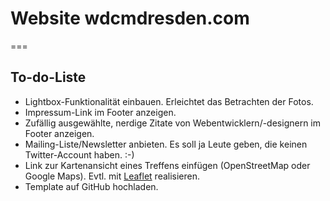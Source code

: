 # Website wdcmdresden.com
===
## To-do-Liste
* Lightbox-Funktionalität einbauen. Erleichtet das Betrachten der Fotos.
* Impressum-Link im Footer anzeigen.
* Zufällig ausgewählte, nerdige Zitate von Webentwicklern/-designern im Footer anzeigen.
* Mailing-Liste/Newsletter anbieten. Es soll ja Leute geben, die keinen Twitter-Account haben. :-)
* Link zur Kartenansicht eines Treffens einfügen (OpenStreetMap oder Google Maps). Evtl. mit [Leaflet](http://leaflet.cloudmade.com/) realisieren.
* Template auf GitHub hochladen.